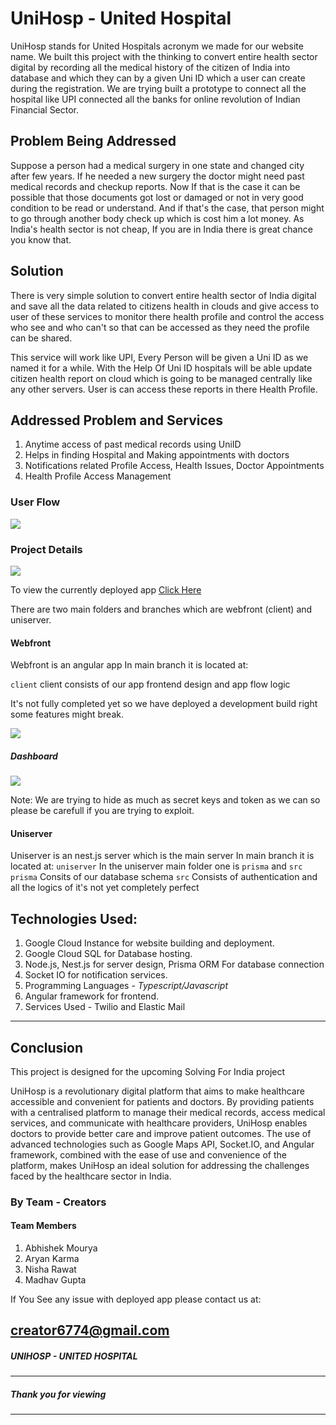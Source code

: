 # UniHosp - United Hospital

UniHosp stands for United Hospitals acronym we made for our website name. We built this project with the thinking to convert entire health sector digital by recording all the medical history of the citizen of India into database and which they can by a given Uni ID which a user can create during the registration. We are trying built a prototype to connect  all the hospital like UPI connected all the banks for online revolution of Indian Financial Sector.

## Problem Being Addressed
Suppose a person had a medical surgery in one state and changed city after few years. If he needed a new surgery the doctor might need past medical records and checkup reports. 
Now If that is the case it can be possible that those documents got lost or damaged or not in very good condition to be read or understand. And if that's the case, that person might to go through another body check up which is cost him a lot money. As India's health sector is not cheap, If you are in India there is great chance you know that.

## Solution 
There is very simple solution to convert entire health sector of India digital and save all  the data related to citizens health in clouds and give access to user of these services to monitor there health profile and control the access who see and who can't so that can be accessed as they need the profile can be shared.

This service will work like UPI, Every Person will be given a Uni ID as we named it for a while. With the Help Of Uni ID hospitals will be able update citizen health report on cloud which is going to be managed centrally like any other servers. User is can access these reports in there Health Profile.

## Addressed Problem and Services

1. Anytime access of past medical records using UniID
2. Helps in finding Hospital and Making appointments with doctors
3. Notifications related Profile Access, Health Issues, Doctor Appointments
4. Health Profile Access Management

### User Flow

![](https://github.com/glxymesh/unihosp/blob/main/source/userflow.png)

### Project Details

![](https://github.com/glxymesh/unihosp/blob/main/source/project_structure.png)


To view the currently deployed app [Click Here](https://unihosp.live)


There are two main folders and branches which are webfront (client) and uniserver.

#### Webfront
Webfront is an angular app
In main branch it is located at:




`client`
client consists of our app frontend design and app flow logic

It's not fully completed yet so we have deployed a development build right some features might break. 


![](https://github.com/glxymesh/unihosp/blob/main/source/registerpage.png)


##### Dashboard

![](https://github.com/glxymesh/unihosp/blob/main/source/welcome.png)


Note:
We are trying to hide as much as secret keys and token as we can so please be carefull if you are trying to exploit.



#### Uniserver
Uniserver is an nest.js server which is the main server
In main branch it is located at:
`uniserver`
In the uniserver main folder one is `prisma` and `src`
`prisma` Consits of our database schema
`src` Consists of authentication and all the logics of it's not yet completely perfect



## Technologies Used:
1. Google Cloud Instance for website building and deployment.
2. Google Cloud SQL for Database hosting.
3. Node.js, Nest.js for server design, Prisma ORM For database connection 
4. Socket IO for notification services.
5. Programming Languages - _Typescript/Javascript_
6. Angular framework for frontend.
7. Services Used - Twilio and Elastic Mail

---

## Conclusion

This project is designed for the upcoming Solving For India project

UniHosp is a revolutionary digital platform that aims to make healthcare accessible and convenient for patients and doctors. By providing patients with a centralised platform to manage their medical records, access medical services, and communicate with healthcare providers, UniHosp enables doctors to provide better care and improve patient outcomes. The use of advanced technologies such as Google Maps API, Socket.IO, and Angular framework, combined with the ease of use and convenience of the platform, makes UniHosp an ideal solution for addressing the challenges faced by the healthcare sector in India.


### By Team - Creators

#### Team Members
1. Abhishek Mourya
2. Aryan Karma
3. Nisha Rawat
4. Madhav Gupta

If You See any issue with deployed app please contact us at: 

creator6774@gmail.com
---


##### UNIHOSP - UNITED HOSPITAL
---
##### Thank you for viewing
---
